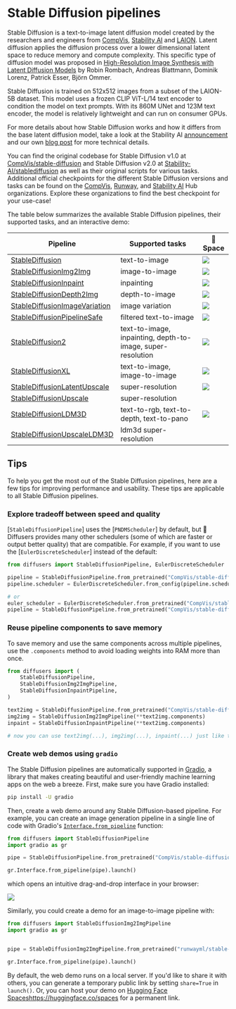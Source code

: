 <!--Copyright 2024 The HuggingFace Team. All rights reserved.

Licensed under the Apache License, Version 2.0 (the "License"); you may not use this file except in compliance with
the License. You may obtain a copy of the License at

http://www.apache.org/licenses/LICENSE-2.0

Unless required by applicable law or agreed to in writing, software distributed under the License is distributed on
an "AS IS" BASIS, WITHOUT WARRANTIES OR CONDITIONS OF ANY KIND, either express or implied. See the License for the
specific language governing permissions and limitations under the License.
-->

# Stable Diffusion pipelines

Stable Diffusion is a text-to-image latent diffusion model created by the researchers and engineers from [CompVis](https://github.com/CompVis), [Stability AI](https://stability.ai/) and [LAION](https://laion.ai/). Latent diffusion applies the diffusion process over a lower dimensional latent space to reduce memory and compute complexity. This specific type of diffusion model was proposed in [High-Resolution Image Synthesis with Latent Diffusion Models](https://huggingface.co/papers/2112.10752) by Robin Rombach, Andreas Blattmann, Dominik Lorenz, Patrick Esser, Björn Ommer.

Stable Diffusion is trained on 512x512 images from a subset of the LAION-5B dataset. This model uses a frozen CLIP ViT-L/14 text encoder to condition the model on text prompts. With its 860M UNet and 123M text encoder, the model is relatively lightweight and can run on consumer GPUs.

For more details about how Stable Diffusion works and how it differs from the base latent diffusion model, take a look at the Stability AI [announcement](https://stability.ai/blog/stable-diffusion-announcement) and our own [blog post](https://huggingface.co/blog/stable_diffusion#how-does-stable-diffusion-work) for more technical details.

You can find the original codebase for Stable Diffusion v1.0 at [CompVis/stable-diffusion](https://github.com/CompVis/stable-diffusion) and Stable Diffusion v2.0 at [Stability-AI/stablediffusion](https://github.com/Stability-AI/stablediffusion) as well as their original scripts for various tasks. Additional official checkpoints for the different Stable Diffusion versions and tasks can be found on the [CompVis](https://huggingface.co/CompVis), [Runway](https://huggingface.co/runwayml), and [Stability AI](https://huggingface.co/stabilityai) Hub organizations. Explore these organizations to find the best checkpoint for your use-case!

The table below summarizes the available Stable Diffusion pipelines, their supported tasks, and an interactive demo:

<div class="flex justify-center">
    <div class="rounded-xl border border-gray-200">
    <table class="min-w-full divide-y-2 divide-gray-200 bg-white text-sm">
        <thead>
        <tr>
            <th class="px-4 py-2 font-medium text-gray-900 text-left">
            Pipeline
            </th>
            <th class="px-4 py-2 font-medium text-gray-900 text-left">
            Supported tasks
            </th>
            <th class="px-4 py-2 font-medium text-gray-900 text-left">
            🤗 Space
            </th>
        </tr>
        </thead>
        <tbody class="divide-y divide-gray-200">
        <tr>
            <td class="px-4 py-2 text-gray-700">
            <a href="./text2img">StableDiffusion</a>
            </td>
            <td class="px-4 py-2 text-gray-700">text-to-image</td>
            <td class="px-4 py-2"><a href="https://huggingface.co/spaces/stabilityai/stable-diffusion"><img src="https://img.shields.io/badge/%F0%9F%A4%97%20Hugging%20Face-Spaces-blue"/></a>
            </td>
        </tr>
        <tr>
            <td class="px-4 py-2 text-gray-700">
            <a href="./img2img">StableDiffusionImg2Img</a>
            </td>
            <td class="px-4 py-2 text-gray-700">image-to-image</td>
            <td class="px-4 py-2"><a href="https://huggingface.co/spaces/huggingface/diffuse-the-rest"><img src="https://img.shields.io/badge/%F0%9F%A4%97%20Hugging%20Face-Spaces-blue"/></a>
            </td>
        </tr>
        <tr>
            <td class="px-4 py-2 text-gray-700">
            <a href="./inpaint">StableDiffusionInpaint</a>
            </td>
            <td class="px-4 py-2 text-gray-700">inpainting</td>
            <td class="px-4 py-2"><a href="https://huggingface.co/spaces/runwayml/stable-diffusion-inpainting"><img src="https://img.shields.io/badge/%F0%9F%A4%97%20Hugging%20Face-Spaces-blue"/></a>
            </td>
        </tr>
        <tr>
            <td class="px-4 py-2 text-gray-700">
            <a href="./depth2img">StableDiffusionDepth2Img</a>
            </td>
            <td class="px-4 py-2 text-gray-700">depth-to-image</td>
            <td class="px-4 py-2"><a href="https://huggingface.co/spaces/radames/stable-diffusion-depth2img"><img src="https://img.shields.io/badge/%F0%9F%A4%97%20Hugging%20Face-Spaces-blue"/></a>
            </td>
        </tr>
        <tr>
            <td class="px-4 py-2 text-gray-700">
            <a href="./image_variation">StableDiffusionImageVariation</a>
            </td>
            <td class="px-4 py-2 text-gray-700">image variation</td>
            <td class="px-4 py-2"><a href="https://huggingface.co/spaces/lambdalabs/stable-diffusion-image-variations"><img src="https://img.shields.io/badge/%F0%9F%A4%97%20Hugging%20Face-Spaces-blue"/></a>
            </td>
        </tr>
        <tr>
            <td class="px-4 py-2 text-gray-700">
            <a href="./stable_diffusion_safe">StableDiffusionPipelineSafe</a>
            </td>
            <td class="px-4 py-2 text-gray-700">filtered text-to-image</td>
            <td class="px-4 py-2"><a href="https://huggingface.co/spaces/AIML-TUDA/unsafe-vs-safe-stable-diffusion"><img src="https://img.shields.io/badge/%F0%9F%A4%97%20Hugging%20Face-Spaces-blue"/></a>
            </td>
        </tr>
        <tr>
            <td class="px-4 py-2 text-gray-700">
            <a href="./stable_diffusion_2">StableDiffusion2</a>
            </td>
            <td class="px-4 py-2 text-gray-700">text-to-image, inpainting, depth-to-image, super-resolution</td>
            <td class="px-4 py-2"><a href="https://huggingface.co/spaces/stabilityai/stable-diffusion"><img src="https://img.shields.io/badge/%F0%9F%A4%97%20Hugging%20Face-Spaces-blue"/></a>
            </td>
        </tr>
        <tr>
            <td class="px-4 py-2 text-gray-700">
            <a href="./stable_diffusion_xl">StableDiffusionXL</a>
            </td>
            <td class="px-4 py-2 text-gray-700">text-to-image, image-to-image</td>
            <td class="px-4 py-2"><a href="https://huggingface.co/spaces/RamAnanth1/stable-diffusion-xl"><img src="https://img.shields.io/badge/%F0%9F%A4%97%20Hugging%20Face-Spaces-blue"/></a>
            </td>
        </tr>
        <tr>
            <td class="px-4 py-2 text-gray-700">
            <a href="./latent_upscale">StableDiffusionLatentUpscale</a>
            </td>
            <td class="px-4 py-2 text-gray-700">super-resolution</td>
            <td class="px-4 py-2"><a href="https://huggingface.co/spaces/huggingface-projects/stable-diffusion-latent-upscaler"><img src="https://img.shields.io/badge/%F0%9F%A4%97%20Hugging%20Face-Spaces-blue"/></a>
            </td>
        </tr>
        <tr>
            <td class="px-4 py-2 text-gray-700">
            <a href="./upscale">StableDiffusionUpscale</a>
            </td>
            <td class="px-4 py-2 text-gray-700">super-resolution</td>
        </tr>
        <tr>
            <td class="px-4 py-2 text-gray-700">
            <a href="./ldm3d_diffusion">StableDiffusionLDM3D</a>
            </td>
            <td class="px-4 py-2 text-gray-700">text-to-rgb, text-to-depth, text-to-pano</td>
            <td class="px-4 py-2"><a href="https://huggingface.co/spaces/r23/ldm3d-space"><img src="https://img.shields.io/badge/%F0%9F%A4%97%20Hugging%20Face-Spaces-blue"/></a>
            </td>
        </tr>
        <tr>
            <td class="px-4 py-2 text-gray-700">
            <a href="./ldm3d_diffusion">StableDiffusionUpscaleLDM3D</a>
            </td>
            <td class="px-4 py-2 text-gray-700">ldm3d super-resolution</td>
        </tr>
        </tbody>
    </table>
    </div>
</div>

## Tips

To help you get the most out of the Stable Diffusion pipelines, here are a few tips for improving performance and usability. These tips are applicable to all Stable Diffusion pipelines.

### Explore tradeoff between speed and quality

[`StableDiffusionPipeline`] uses the [`PNDMScheduler`] by default, but 🤗 Diffusers provides many other schedulers (some of which are faster or output better quality) that are compatible. For example, if you want to use the [`EulerDiscreteScheduler`] instead of the default:

```py
from diffusers import StableDiffusionPipeline, EulerDiscreteScheduler

pipeline = StableDiffusionPipeline.from_pretrained("CompVis/stable-diffusion-v1-4")
pipeline.scheduler = EulerDiscreteScheduler.from_config(pipeline.scheduler.config)

# or
euler_scheduler = EulerDiscreteScheduler.from_pretrained("CompVis/stable-diffusion-v1-4", subfolder="scheduler")
pipeline = StableDiffusionPipeline.from_pretrained("CompVis/stable-diffusion-v1-4", scheduler=euler_scheduler)
```

### Reuse pipeline components to save memory

To save memory and use the same components across multiple pipelines, use the `.components` method to avoid loading weights into RAM more than once.

```py
from diffusers import (
    StableDiffusionPipeline,
    StableDiffusionImg2ImgPipeline,
    StableDiffusionInpaintPipeline,
)

text2img = StableDiffusionPipeline.from_pretrained("CompVis/stable-diffusion-v1-4")
img2img = StableDiffusionImg2ImgPipeline(**text2img.components)
inpaint = StableDiffusionInpaintPipeline(**text2img.components)

# now you can use text2img(...), img2img(...), inpaint(...) just like the call methods of each respective pipeline
```

### Create web demos using `gradio`

The Stable Diffusion pipelines are automatically supported in [Gradio](https://github.com/gradio-app/gradio/), a library that makes creating beautiful and user-friendly machine learning apps on the web a breeze. First, make sure you have Gradio installed:

```sh
pip install -U gradio
```

Then, create a web demo around any Stable Diffusion-based pipeline. For example, you can create an image generation pipeline in a single line of code with Gradio's [`Interface.from_pipeline`](https://www.gradio.app/docs/interface#interface-from-pipeline) function:

```py
from diffusers import StableDiffusionPipeline
import gradio as gr

pipe = StableDiffusionPipeline.from_pretrained("CompVis/stable-diffusion-v1-4")

gr.Interface.from_pipeline(pipe).launch()
```

which opens an intuitive drag-and-drop interface in your browser:

![](https://huggingface.co/datasets/huggingface/documentation-images/resolve/main/diffusers/gradio-panda.png)

Similarly, you could create a demo for an image-to-image pipeline with:

```py
from diffusers import StableDiffusionImg2ImgPipeline
import gradio as gr


pipe = StableDiffusionImg2ImgPipeline.from_pretrained("runwayml/stable-diffusion-v1-5")

gr.Interface.from_pipeline(pipe).launch()
```

By default, the web demo runs on a local server. If you'd like to share it with others, you can generate a temporary public
link by setting `share=True` in `launch()`. Or, you can host your demo on [Hugging Face Spaces](https://huggingface.co/spaces)https://huggingface.co/spaces for a permanent link.